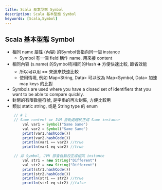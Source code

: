 ```yaml
---
title: Scala 基本型態 Symbol
description: Scala 基本型態 Symbol
keywords: [Scala,Symbol]
---
```


## Scala 基本型態 Symbol

* 相同 name 屬性 \(內容) 的Symbol會指向同一個 instance
    * Symbol 有一個 field 稱作 name, 用來接 content
* 相同內容 \(s.name) 的Symbol有相同的Hash 🢂 方便快速比較, 節省效能
    * 所以可以用 == 來進來快速比較
    * 使用情境, 例如 Map\<String, Data\> 可以改為 Map\<Symbol, Data\> 加速 map keys 的比對
* Symbols are used where you have a closed set of identifiers that you want to be able to compare quickly.
* 封閉的有限數量符號, 是字串的再次封裝, 方便比較用
* 類似 static string, 或是 String type 的 enum

```javascript
    // # 1
    // Same content => JVM 自動處理校正成 Same instance
        val var1 = Symbol("Same Same")
        val var2 = Symbol("Same Same")
        print(var1.hashCode())
        print(var2.hashCode())
        println(var1 == var2) //true
        println(var1 eq var2) //true
        
    // 非 Symbol, JVM 部會自動校正成相同 instance 
        val str1 = new String("Different")
        val str2 = new String("Different")
        print(str1.hashCode())
        print(str2.hashCode())
        println(str1 == str2) //true
        println(str1 eq str2) //false
```